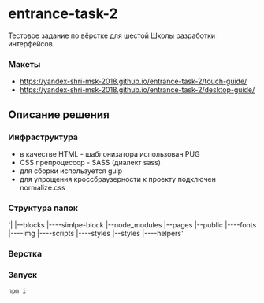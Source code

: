 # entrance-task-2
Тестовое задание по вёрстке для шестой Школы разработки интерфейсов.

### Макеты
* https://yandex-shri-msk-2018.github.io/entrance-task-2/touch-guide/
* https://yandex-shri-msk-2018.github.io/entrance-task-2/desktop-guide/



## Описание решения

### Инфраструктура
* в качестве HTML - шаблонизатора использован PUG
* CSS препроцессор - SASS (диалект sass)
* для сборки используется gulp
* для упрощения кроссбраузерности к проекту подключен normalize.css

### Структура папок
'|
|--blocks
|----simlpe-block
|--node_modules
|--pages
|--public
|----fonts
|----img
|----scripts
|----styles
|--styles
|----helpers'

### Верстка


### Запуск
```npm i```
